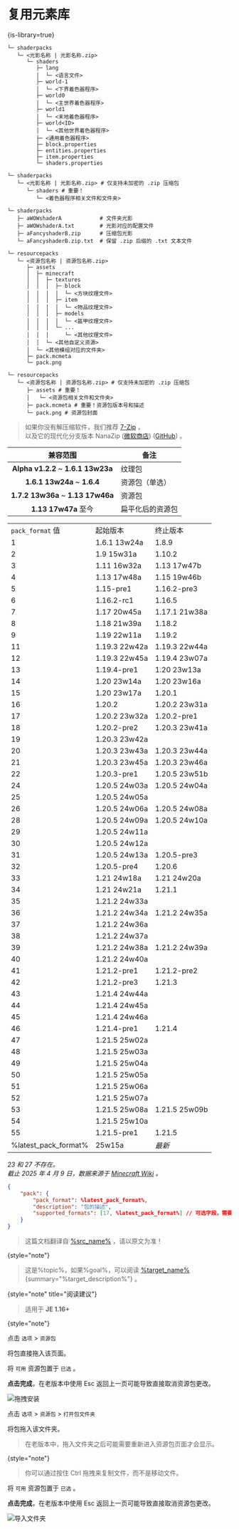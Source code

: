 # 复用元素库
{is-library=true}

<snippet id="shaderpack_structure_dev">

```Shell
└─ shaderpacks
   └─ <光影名称 | 光影名称.zip>
      └─ shaders
         ├─ lang
         │  └─ <语言文件>
         ├─ world-1
         │  └─ <下界着色器程序>
         ├─ world0
         │  └─ <主世界着色器程序>
         ├─ world1
         │  └─ <末地着色器程序>
         ├─ world<ID>
         │  └─ <其他世界着色器程序>
         ├─ <通用着色器程序>
         ├─ block.properties
         ├─ entities.properties
         ├─ item.properties
         └─ shaders.properties
```

</snippet>


<snippet id="shaderpack_structure_simple">

```Shell
└─ shaderpacks
   └─ <光影名称 | 光影名称.zip> # 仅支持未加密的 .zip 压缩包
      └─ shaders # 重要！
         └─ <着色器程序相关文件和文件夹>
```

</snippet>


<snippet id="shaderpack_options">

```Shell
└─ shaderpacks
   ├─ aWOWshaderA            # 文件夹光影
   ├─ aWOWshaderA.txt        # 光影对应的配置文件
   ├─ aFancyshaderB.zip      # 压缩包光影
   └─ aFancyshaderB.zip.txt  # 保留 .zip 后缀的 .txt 文本文件
```

</snippet>


<snippet id="resourcepack_structure_dev">

```Shell
└─ resourcepacks
   └─ <资源包名称 | 资源包名称.zip>
      ├─ assets
      │  ├─ minecraft
      │  │  ├─ textures
      │  │  │  ├─ block
      │  │  │  │  └─ <方块纹理文件>
      │  │  │  ├─ item
      │  │  │  │  └─ <物品纹理文件>
      │  │  │  ├─ models
      │  │  │  │  └─ <盔甲纹理文件>
      │  │  │  └─ ...
      │  │  │     └─ <其他纹理文件>
      │  │  └─ <其他自定义资源>
      │  └─ <其他模组对应的文件夹>
      ├─ pack.mcmeta
      └─ pack.png
```

</snippet>


<snippet id="resourcepack_structure_simple">

```Shell
└─ resourcepacks
   └─ <资源包名称 | 资源包名称.zip> # 仅支持未加密的 .zip 压缩包
      ├─ assets # 重要！
      │   └─ <资源包相关文件和文件夹>
      ├─ pack.mcmeta # 重要！资源包版本号和描述
      └─ pack.png # 资源包封面
```

</snippet>



<snippet id="recommend_unzipApp">

> 如果你没有解压缩软件，我们推荐 [7-Zip](https://sparanoid.com/lab/7z/) ，  
> 以及它的现代化分支版本 NanaZip ([微软商店](https://www.microsoft.com/store/apps/9N8G7TSCL18R)) ([GitHub](https://github.com/M2Team/NanaZip/releases/latest)) 。

</snippet>



<snippet id="resourcepack_versions_simple">

|                兼容范围                 | 备注       |
|:-----------------------------------:|----------|
| **Alpha v1.2.2** ~ **1.6.1 13w23a** | 纹理包      |
|    **1.6.1 13w24a** ~ **1.6.4**     | 资源包（单选）  |
| **1.7.2 13w36a** ~ **1.13 17w46a**  | 资源包      |
|         **1.13 17w47a** 至今          | 扁平化后的资源包 |

</snippet>

<snippet id="resourcepack_versions">

<procedure collapsible="true" title="兼容性表格">

<table>
<tr><td><code>pack_format</code> 值</td><td>起始版本</td><td>终止版本</td></tr>
<tr><td>1</td><td>1.6.1 13w24a</td><td>1.8.9</td></tr>
<tr><td>2</td><td>1.9 15w31a</td><td>1.10.2</td></tr>
<tr><td>3</td><td>1.11 16w32a</td><td>1.13 17w47b</td></tr>
<tr><td>4</td><td>1.13 17w48a</td><td>1.15 19w46b</td></tr>
<tr><td>5</td><td>1.15-pre1</td><td>1.16.2-pre3</td></tr>
<tr><td>6</td><td>1.16.2-rc1</td><td>1.16.5</td></tr>
<tr><td>7</td><td>1.17 20w45a</td><td>1.17.1 21w38a</td></tr>
<tr><td>8</td><td>1.18 21w39a</td><td>1.18.2</td></tr>
<tr><td>9</td><td>1.19 22w11a</td><td>1.19.2</td></tr>
<tr><td>11</td><td>1.19.3 22w42a</td><td>1.19.3 22w44a</td></tr>
<tr><td>12</td><td>1.19.3 22w45a</td><td>1.19.4 23w07a</td></tr>
<tr><td>13</td><td>1.19.4-pre1</td><td>1.20 23w13a</td></tr>
<tr><td>14</td><td>1.20 23w14a</td><td>1.20 23w16a</td></tr>
<tr><td>15</td><td>1.20 23w17a</td><td>1.20.1</td></tr>
<tr><td>16</td><td>1.20.2</td><td>1.20.2 23w31a</td></tr>
<tr><td>17</td><td>1.20.2 23w32a</td><td>1.20.2-pre1</td></tr>
<tr><td>18</td><td>1.20.2-pre2</td><td>1.20.3 23w41a</td></tr>
<tr><td>19</td><td colspan="2">1.20.3 23w42a</td></tr>
<tr><td>20</td><td>1.20.3 23w43a</td><td>1.20.3 23w44a</td></tr>
<tr><td>21</td><td>1.20.3 23w45a</td><td>1.20.3 23w46a</td></tr>
<tr><td>22</td><td>1.20.3-pre1</td><td>1.20.5 23w51b</td></tr>
<tr><td>24</td><td>1.20.5 24w03a</td><td>1.20.5 24w04a</td></tr>
<tr><td>25</td><td colspan="2">1.20.5 24w05a</td></tr>
<tr><td>26</td><td>1.20.5 24w06a</td><td>1.20.5 24w08a</td></tr>
<tr><td>28</td><td>1.20.5 24w09a</td><td>1.20.5 24w10a</td></tr>
<tr><td>29</td><td colspan="2">1.20.5 24w11a</td></tr>
<tr><td>30</td><td colspan="2">1.20.5 24w12a</td></tr>
<tr><td>31</td><td>1.20.5 24w13a</td><td>1.20.5-pre3</td></tr>
<tr><td>32</td><td>1.20.5-pre4</td><td>1.20.6</td></tr>
<tr><td>33</td><td>1.21 24w18a</td><td>1.21 24w20a</td></tr>
<tr><td>34</td><td>1.21 24w21a</td><td>1.21.1</td></tr>
<tr><td>35</td><td colspan="2">1.21.2 24w33a</td></tr>
<tr><td>36</td><td>1.21.2 24w34a</td><td>1.21.2 24w35a</td></tr>
<tr><td>37</td><td colspan="2">1.21.2 24w36a</td></tr>
<tr><td>38</td><td colspan="2">1.21.2 24w37a</td></tr>
<tr><td>39</td><td>1.21.2 24w38a</td><td>1.21.2 24w39a</td></tr>
<tr><td>40</td><td colspan="2">1.21.2 24w40a</td></tr>
<tr><td>41</td><td>1.21.2-pre1</td><td>1.21.2-pre2</td></tr>
<tr><td>42</td><td>1.21.2-pre3</td><td>1.21.3</td></tr>
<tr><td>43</td><td colspan="2">1.21.4 24w44a</td></tr>
<tr><td>44</td><td colspan="2">1.21.4 24w45a</td></tr>
<tr><td>45</td><td colspan="2">1.21.4 24w46a</td></tr>
<tr><td>46</td><td>1.21.4-pre1</td><td>1.21.4</td></tr>
<tr><td>47</td><td colspan="2">1.21.5 25w02a</td></tr>
<tr><td>48</td><td colspan="2">1.21.5 25w03a</td></tr>
<tr><td>49</td><td colspan="2">1.21.5 25w04a</td></tr>
<tr><td>50</td><td colspan="2">1.21.5 25w05a</td></tr>
<tr><td>51</td><td colspan="2">1.21.5 25w06a</td></tr>
<tr><td>52</td><td colspan="2">1.21.5 25w07a</td></tr>
<tr><td>53</td><td>1.21.5 25w08a</td><td>1.21.5 25w09b</td></tr>
<tr><td>54</td><td colspan="2">1.21.5 25w10a</td></tr>
<tr><td>55</td><td>1.21.5-pre1</td><td>1.21.5</td></tr>
<tr><td>%latest_pack_format%</td><td>25w15a</td><td><i>最新</i></td></tr>
</table>

_23 和 27 不存在。_  
_截止 2025 年 4 月 9 日，数据来源于 [Minecraft Wiki](https://zh.minecraft.wiki/w/资源包#资源包格式版本) 。_

</procedure>

</snippet>

<snippet id="pack.format">

```JSON
{
    "pack": {
        "pack_format": %latest_pack_format%,
        "description": "包的描述",
        "supported_formats": [17, %latest_pack_format%] // 可选字段，需要 23w32a+
    }
}
```

</snippet>



<snippet id="h_note_translated">

> 这篇文档翻译自 [%src_name%](%src_link%) ，请以原文为准！
>
{style="note"}

</snippet>


<snippet id="h_note_readingTips">

> 这是%topic%，如果%goal%，可以阅读 [%target_name%](%target_topic%){summary="%target_description%"} 。
>
{style="note" title="阅读建议"}

[//]: # (%target_name% 和 %target_description% 可以留白，但是一定要有！)

</snippet>


<snippet id="install_RP">

<tabs>
<tab title="拖拽安装">

> 适用于 **JE 1.16+**
>
{style="note"}

<procedure>
<step>

点击 `选项` > `资源包`
</step>
<step>

将包直接拖入该页面。
</step>
<step>

将 `可用` 资源包置于 `已选` 。
</step>
<step>

**点击完成**，在老版本中使用 <shortcut>Esc</shortcut> 返回上一页可能导致直接取消资源包更改。
</step>

![拖拽安装](install_by_drag.gif "拖拽安装")
</procedure>
</tab>
<tab title="导入文件夹">
<procedure>
<step>

点击 `选项` > `资源包` > `打开包文件夹`
</step>
<step>

将包拖入该文件夹。
> 在老版本中，拖入文件夹之后可能需要重新进入资源包页面才会显示。
>
{style="note"}
> 你可以通过按住 <shortcut>Ctrl</shortcut> 拖拽来复制文件，而不是移动文件。
</step>
<step>

将 `可用` 资源包置于 `已选` 。
</step>
<step>

**点击完成**，在老版本中使用 <shortcut>Esc</shortcut> 返回上一页可能导致直接取消资源包更改。
</step>

![导入文件夹](install_by_folder.gif "导入文件夹")
</procedure>
</tab>
</tabs>

</snippet>
